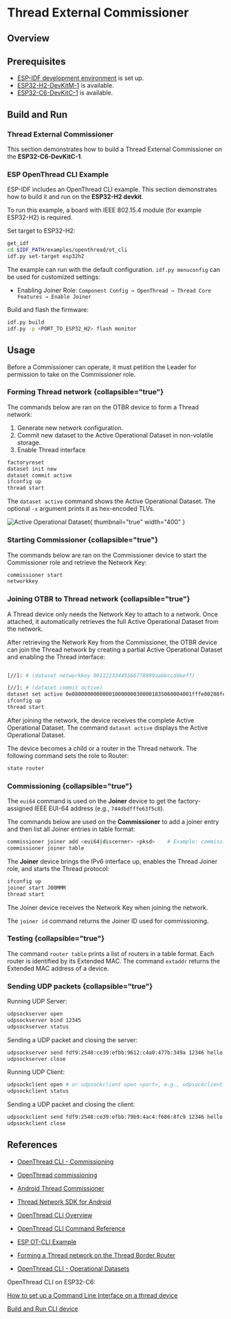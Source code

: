<show-structure/>

# Thread External Commissioner

## Overview

## Prerequisites

- [ESP-IDF development environment](ESP-IDF-Setup.md) is set up.
- [ESP32-H2-DevKitM-1](https://docs.espressif.com/projects/esp-dev-kits/en/latest/esp32h2/esp32-h2-devkitm-1/index.html)
  is available.
- [ESP32-C6-DevKitC-1](https://docs.espressif.com/projects/esp-dev-kits/en/latest/esp32c6/esp32-c6-devkitc-1/index.html)
  is available.

## Build and Run

### Thread External Commissioner

This section demonstrates how to build a Thread External Commissioner on the **ESP32-C6-DevKitC-1**.

### ESP OpenThread CLI Example

ESP-IDF includes an OpenThread CLI example. This section demonstrates how to build it and run on the
**ESP32-H2 devkit**.

To run this example, a board with IEEE 802.15.4 module (for example ESP32-H2) is required.

Set target to ESP32-H2:

```Bash
get_idf
cd $IDF_PATH/examples/openthread/ot_cli
idf.py set-target esp32h2
```

The example can run with the default configuration. `idf.py menuconfig` can be used for customized settings:

- Enabling Joiner Role: `Component Config → OpenThread → Thread Core Features → Enable Joiner`

Build and flash the firmware:

```Bash
idf.py build
idf.py -p <PORT_TO_ESP32_H2> flash monitor
```

## Usage

Before a Commissioner can operate, it must petition the Leader for permission to take on the Commissioner role.

### Forming Thread network {collapsible="true"}

The commands below are ran on the OTBR device to form a Thread network:

1. Generate new network configuration.
2. Commit new dataset to the Active Operational Dataset in non-volatile storage.
3. Enable Thread interface

```Bash
factoryreset
dataset init new
dataset commit active
ifconfig up
thread start
```

The `dataset active` command shows the Active Operational Dataset. The optional `-x` argument prints it as hex-encoded
TLVs.

![Active Operational Dataset](ot_cli_1.png){ thumbnail="true" width="400" }

### Starting Commissioner {collapsible="true"}

The commands below are ran on the Commissioner device to start the Commissioner role and retrieve the Network Key:

```Bash
commissioner start
networkkey
```

### Joining OTBR to Thread network {collapsible="true"}

A Thread device only needs the Network Key to attach to a network. Once attached, it automatically retrieves the full
Active Operational Dataset from the network.

After retrieving the Network Key from the Commissioner, the OTBR device can join the Thread network by creating a
partial Active Operational Dataset and enabling the Thread interface:

```Bash

[//]: # (dataset networkkey 00112233445566778899aabbccddeeff)

[//]: # (dataset commit active)
dataset set active 0e080000000000010000000300001835060004001fffe00208fe7bb701f5f1125d0708fd75cbde7c6647bd0510b3914792d44f45b6c7d76eb9306eec94030f4f70656e5468726561642d35383332010258320410e35c581af5029b054fc904a24c2b27700c0402a0fff8
ifconfig up
thread start
```

After joining the network, the device receives the complete Active Operational Dataset. The command `dataset active`
displays the Active Operational Dataset.

The device becomes a child or a router in the Thread network. The following command sets the role to Router:

```Bash
state router
```

### Commissioning {collapsible="true"}

The `eui64` command is used on the **Joiner** device to get the factory-assigned IEEE EUI-64 address (e.g.,
`744dbdfffe63f5c8`).

The commands below are used on the **Commissioner** to add a joiner entry and then list all Joiner entries in table
format:

```Bash
commissioner joiner add <eui64|discerner> <pksd>    # Example: commissioner joiner add 744dbdfffe63f5c8 J00MMM or commissioner joiner add * J00MMM
commissioner joiner table
```

The **Joiner** device brings the IPv6 interface up, enables the Thread Joiner role, and starts the Thread protocol:

```Bash
ifconfig up
joiner start J00MMM
thread start
```

The Joiner device receives the Network Key when joining the network.

The `joiner id` command returns the Joiner ID used for commissioning.

### Testing {collapsible="true"}

The command `router table` prints a list of routers in a table format. Each router is identified by its Extended MAC.
The command `extaddr` returns the Extended MAC address of a device.

### Sending UDP packets {collapsible="true"}

Running UDP Server:

```Bash
udpsockserver open
udpsockserver bind 12345
udpsockserver status
```

Sending a UDP packet and closing the server:

```Bash
udpsockserver send fdf9:2548:ce39:efbb:9612:c4a0:477b:349a 12346 hello
udpsockserver close
```

Running UDP Client:

```Bash
udpsockclient open # or udpsockclient open <port>, e.g., udpsockclient open 12345
udpsockclient status
```

Sending a UDP packet and closing the client:

```Bash
udpsockclient send fdf9:2548:ce39:efbb:79b9:4ac4:f686:8fc9 12346 hello
udpsockclient close
```

## References

- [OpenThread CLI - Commissioning](https://github.com/openthread/ot-commissioner/tree/main/src/app/cli)
- [OpenThread commissioning](https://docs.nordicsemi.com/bundle/ncs-latest/page/nrf/protocols/thread/overview/commissioning.html)
- [Android Thread Commissioner](https://github.com/openthread/ot-commissioner/tree/main/android)
- [Thread Network SDK for Android](https://developers.home.google.com/thread)

- [OpenThread CLI Overview](https://openthread.io/reference/cli)
- [OpenThread CLI Command Reference](https://openthread.io/reference/cli/commands)
- [ESP OT-CLI Example](https://github.com/espressif/esp-idf/tree/master/examples/openthread/ot_cli)
- [Forming a Thread network on the Thread Border Router](https://openthread.io/codelabs/esp-openthread-hardware#3)
- [OpenThread CLI - Operational Datasets](https://github.com/openthread/openthread/blob/main/src/cli/README_DATASET.md)

OpenThread CLI on ESP32-C6:

[How to set up a Command Line Interface on a thread device](https://mattercoder.com/codelabs/how-to-install-border-router-on-esp32/?index=..%2F..index#5)

[Build and Run CLI device](https://docs.espressif.com/projects/esp-thread-br/en/latest/dev-guide/build_and_run.html#build-and-run-the-thread-cli-device)
